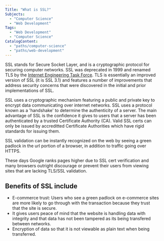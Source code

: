 ```yaml
---
Title: "What is SSL?"
Subjects:
  - "Computer Science"
  - "Web Development"
Tags:
  - "Web Development"
  - "Computer Science"
CatalogContent:  
  - "paths/computer-science"
  - "paths/web-development"
---
```


SSL stands for Secure Socket Layer, and is a cryptographic protocol for securing computer networks. SSL was deprecated in 1999 and renamed TLS by the [Internet Engineering Task Force](https://www.ietf.org). TLS is essentially an improved version of SSL (it is SSL 3.1) and features a number of improvements that address security concerns that were discovered in the initial and prior implementations of SSL. 

SSL uses a cryptographic mechanism featuring a public and private key to encrypt data communicating over internet networks. SSL uses a protocol known as a 'handshake' to determine the authenticity of a server. The main advantage of SSL is the confidence it gives to users that a server has been authenticated by a trusted Certificate Authority (CA). Valid SSL certs can only be issued by accreditted Certificate Authorities which have rigid standards for issuing them. 

SSL validation can be instantly recognized on the web by seeing a green padlock in the url portion of a browser, in addition to traffic going over HTTPS.  

 These days Google ranks pages higher due to SSL cert verification and many browsers outright discourage or prevent their users from viewing sites that are lacking TLS/SSL validation. 

## Benefits of SSL include

* E-commerce trust: Users who see a green padlock on e-commerce sites are more likely to go through with the transaction because they trust that the site is secure.
* It gives users peace of mind that the website is handling data with integrity and that data has not been tampered as its being transfered between networks. 
* Encryption of data so that it is not viewable as plain text when being transferred. 
